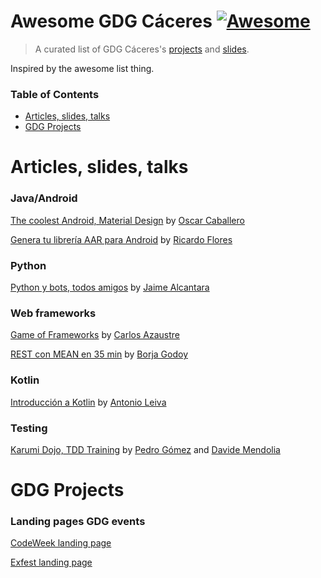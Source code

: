 # Awesome GDG Cáceres  [![Awesome](https://cdn.rawgit.com/sindresorhus/awesome/d7305f38d29fed78fa85652e3a63e154dd8e8829/media/badge.svg)](https://github.com/sindresorhus/awesome)

> A curated list of GDG Cáceres's [projects](#gdg-projects) and [slides](#articles-slides-talks).

Inspired by the awesome list thing.

### Table of Contents
- [Articles, slides, talks](#articles-slides-talks)
- [GDG Projects](#gdg-projects)

# Articles, slides, talks

### Java/Android

[The coolest Android, Material Design](https://goo.gl/vzLvIv) by [Oscar Caballero](https://github.com/oscarcpozas)

[Genera tu librería AAR para Android](https://drive.google.com/file/d/0B3RgJdTYS2oVSzc4Wkt5ODZ6X0E/view?usp=sharing) by [Ricardo Flores](https://twitter.com/RCampeador)

### Python

[Python y bots, todos amigos](https://goo.gl/mwe6QN) by [Jaime Alcantara](https://github.com/Jaime97)

### Web frameworks

[Game of Frameworks](https://carlosazaustre.es/blog/frameworks-de-javascript) by  [Carlos Azaustre](https://twitter.com/carlosazaustre)

[REST con MEAN en 35 min](goo.gl/lOKKND) by  [Borja Godoy](https://twitter.com/gody11)

### Kotlin

[Introducción a Kotlin](https://slack-files.com/files-pri-safe/T03PPCDJ6-F0ESR6EET/kotlin_for_android_developers_cc.pdf?c=1448049451-338c24af602ca66078701ed9a52ec98a8852eaf8) by [Antonio Leiva](https://twitter.com/lime_cl)

### Testing

[Karumi Dojo, TDD Training](http://www.slideshare.net/PedroVicenteGmezSnch/karumi-dojo-string-calculator-kata) by [Pedro Gómez](https://twitter.com/pedro_g_s) and [Davide Mendolia](https://twitter.com/davideme)


# GDG Projects

### Landing pages GDG events

[CodeWeek landing page](https://github.com/GDG-Caceres/codecc-www)

[Exfest landing page](https://github.com/GDG-Caceres/exfest-www)
